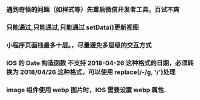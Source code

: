 ### 遇到奇怪的问题（如样式等）先重启微信开发者工具，百试不爽

### 只能通过,只能通过,只能通过 setData()更新视图

### 小程序页面栈最多十层。，尽量避免多层级的交互方式

### IOS 的 Date 构造函数 不支持 2018-04-26 这种格式的日期，必须转换为 2018/04/26 这种格式，可以使用 replace(/-/g, '/')处理

### image 组件使用 webp 图片时，IOS 需要设置 webp 属性.
